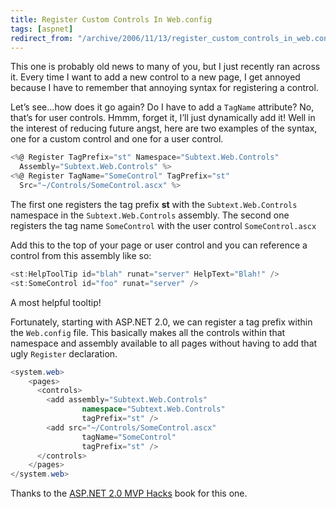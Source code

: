 ```yaml
---
title: Register Custom Controls In Web.config
tags: [aspnet]
redirect_from: "/archive/2006/11/13/register_custom_controls_in_web.config.aspx/"
---
```


This one is probably old news to many of you, but I just recently ran
across it. Every time I want to add a new control to a new page, I get
annoyed because I have to remember that annoying syntax for registering
a control.

Let’s see...how does it go again? Do I have to add a `TagName`
attribute? No, that’s for user controls. Hmmm, forget it, I’ll just
dynamically add it! Well in the interest of reducing future angst, here
are two examples of the syntax, one for a custom control and one for a
user control.

```csharp
<%@ Register TagPrefix="st" Namespace="Subtext.Web.Controls" 
  Assembly="Subtext.Web.Controls" %>
<%@ Register TagName="SomeControl" TagPrefix="st" 
  Src="~/Controls/SomeControl.ascx" %>
```

The first one registers the tag prefix **st** with the
`Subtext.Web.Controls` namespace in the `Subtext.Web.Controls` assembly.
The second one registers the tag name `SomeControl` with the user
control `SomeControl.ascx`

Add this to the top of your page or user control and you can reference a
control from this assembly like so:

```csharp
<st:HelpToolTip id="blah" runat="server" HelpText="Blah!" />
<st:SomeControl id="foo" runat="server" />
```

A most helpful tooltip!

Fortunately, starting with ASP.NET 2.0, we can register a tag prefix
within the `Web.config` file. This basically makes all the controls
within that namespace and assembly available to all pages without having
to add that ugly `Register` declaration.

```csharp
<system.web>
    <pages>
      <controls>
        <add assembly="Subtext.Web.Controls"
                namespace="Subtext.Web.Controls"
                tagPrefix="st" />
        <add src="~/Controls/SomeControl.ascx"
                tagName="SomeControl"
                tagPrefix="st" />
      </controls>
    </pages>
</system.web>
```

Thanks to the [ASP.NET 2.0 MVP
Hacks](http://www.amazon.com/ASP-NET-2-0-Hacks-David-Yack/dp/0764597663 "ASP.NET Hacks at Amazon")
book for this one.


